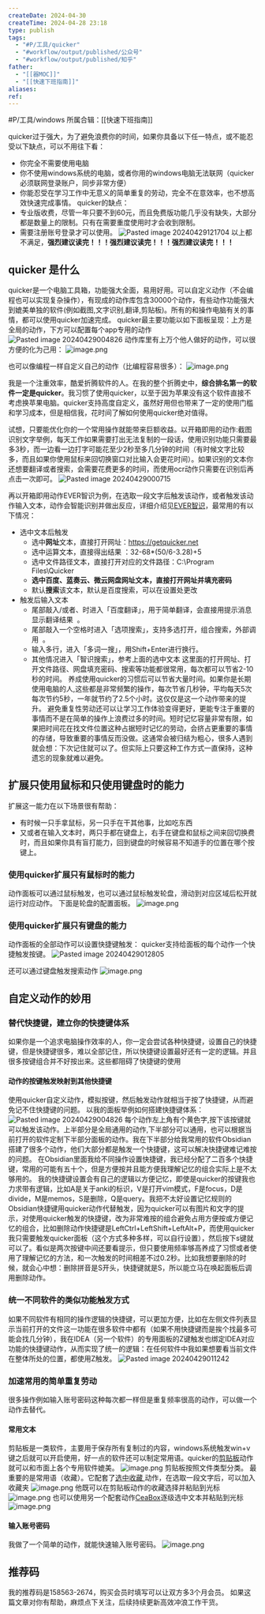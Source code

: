 ```yaml
---
createDate: 2024-04-30
createTime: 2024-04-28 23:18
type: publish
tags:
  - "#P/工具/quicker"
  - "#workflow/output/published/公众号"
  - "#workflow/output/published/知乎"
father:
  - "[[器MOC]]"
  - "[[快速下班指南]]"
aliases: 
ref:
---
```

#P/工具/windows
所属合辑：[[快速下班指南]]

quicker过于强大，为了避免浪费你的时间，如果你具备以下任一特点，或不能忍受以下缺点，可以不用往下看：
- 你完全不需要使用电脑
- 你不使用windows系统的电脑，或者你用的windows电脑无法联网（quicker必须联网登录账户，同步非常方便）
- 你能忍受在学习工作中无意义的简单重复的劳动，完全不在意效率，也不想高效快速完成事情。
quicker的缺点：
- 专业版收费，尽管一年只要不到60元，而且免费版功能几乎没有缺失，大部分都是数量上的限制。只有在需要重度使用时才会收到限制。
- 需要注册账号登录才可以使用。
![Pasted image 20240429121704](https://obsidian-notes-of-huangyh.oss-cn-hangzhou.aliyuncs.com/img/Pasted%20image%2020240429121704.png)
以上都不满足，**强烈建议读完！！！强烈建议读完！！！强烈建议读完！！！**
## quicker 是什么
quicker是一个电脑工具箱，功能强大全面，易用好用。可以自定义动作（不会编程也可以实现复杂操作），有现成的动作库包含30000个动作，有些动作功能强大到媲美单独的软件(例如截图,文字识别,翻译,剪贴板)。所有的和操作电脑有关的事情，都可以使用quicker加速完成。
quicker最主要功能以如下面板呈现：上方是全局的动作，下方可以配置每个app专用的动作
![Pasted image 20240429004826](https://obsidian-notes-of-huangyh.oss-cn-hangzhou.aliyuncs.com/img/Pasted%20image%2020240429004826.png)
动作库里有上万个他人做好的动作，可以很方便的化为己用：
![image.png](https://obsidian-notes-of-huangyh.oss-cn-hangzhou.aliyuncs.com/img/20240508003136.png)

也可以像编程一样自定义自己的动作（比编程容易很多）：
![image.png](https://obsidian-notes-of-huangyh.oss-cn-hangzhou.aliyuncs.com/img/20240508003344.png)

我是一个注重效率，酷爱折腾软件的人。在我的整个折腾史中，**综合排名第一的软件一定是quicker**。我习惯了使用quicker，以至于因为苹果没有这个软件直接不考虑换苹果电脑。quicker支持高度自定义，虽然好用但也带来了一定的使用门槛和学习成本，但是相信我，花时间了解如何使用quicker绝对值得。

试想，只要能优化你的一个常用操作就能带来巨额收益。以开箱即用的动作:截图识别文字举例，每天工作如果需要打出无法复制的一段话，使用识别功能只需要最多3秒，而一边看一边打字可能花至少2秒至多几分钟的时间（有时候文字比较多，而且如果你使用鼠标来回切换窗口对比输入会更花时间）。如果识别的文本你还想要翻译或者搜索，会需要花费更多的时间，而使用ocr动作只需要在识别后再点击一次即可。
![Pasted image 20240429000715](https://obsidian-notes-of-huangyh.oss-cn-hangzhou.aliyuncs.com/img/Pasted%20image%2020240429000715.png)

再以开箱即用动作EVER智识为例，在选取一段文字后触发该动作，或者触发该动作输入文本，动作会智能识别并做出反应，详细介绍见[EVER智识](https://getquicker.net/Sharedaction?code=4f8b0df2-d031-4309-173c-08d7079ea819)，最常用的有以下情况：
- 选中文本后触发
    - 选中**网址**文本，直接打开网址：https://getquicker.net
    - 选中运算文本，直接得出结果 ：32-68*(50/6-3.28)+5
    - 选中文件路径文本，直接打开对应的文件路径：C:\Program Files\Quicker
    - **选中百度、蓝奏云、微云网盘网址文本，直接打开网址并填充密码**  
    - 默认**搜索**该文本，默认是百度搜索，可以在设置处更改  
- 触发后输入文本
    - 尾部敲入/或者、时进入「百度翻译」，用于简单翻译，会直接用提示消息显示翻译结果  。
    - 尾部敲入一个空格时进入「选项搜索」，支持多选打开，组合搜索，外部调用  。
    - 输入多行，进入「多词一搜」，用Shift+Enter进行换行。
    - 其他情况进入「智识搜索」，参考上面的选中文本
这里面的打开网址、打开文件路径、网盘填充密码、搜索等功能都很常用，每次都可以节省2-10秒的时间。
养成使用quicker的习惯后可以节省大量时间。如果你是长期使用电脑的人,这些都是非常频繁的操作，每次节省几秒钟，平均每天5次每次节约5秒，一年就节约了2.5个小时。这仅仅是这一个动作带来的提升。
避免重复性劳动还可以让学习工作体验变得更好，更能专注于重要的事情而不是在简单的操作上浪费过多的时间。短时记忆容量非常有限，如果把时间花在找文件位置这种占据短时记忆的劳动，会挤占更重要的事情的存储，导致重要的事情反而没做。这通常会被归结为粗心，很多人遇到就会想：下次记住就可以了。但实际上只要这种工作方式一直保持，这种遗忘的现象就难以避免。
## 扩展只使用鼠标和只使用键盘时的能力
扩展这一能力在以下场景很有帮助：
- 有时候一只手拿鼠标，另一只手在干其他事，比如吃东西
- 又或者在输入文本时，两只手都在键盘上，右手在键盘和鼠标之间来回切换费时，而且如果你具有盲打能力，回到键盘的时候容易不知道手的位置在哪个按键上。
### 使用quicker扩展只有鼠标时的能力
动作面板可以通过鼠标触发，也可以通过鼠标触发轮盘，滑动到对应区域后松开就运行对应动作。
下面是轮盘的配置面板。
![image.png](https://obsidian-notes-of-huangyh.oss-cn-hangzhou.aliyuncs.com/img/20240508002645.png)

### 使用quicker扩展只有键盘的能力
动作面板的全部动作可以设置快捷键触发：
quicker支持给面板的每个动作一个快捷触发按键。
![Pasted image 20240429012805](https://obsidian-notes-of-huangyh.oss-cn-hangzhou.aliyuncs.com/img/Pasted%20image%2020240429012805.png)


还可以通过键盘触发搜索动作
![image.png](https://obsidian-notes-of-huangyh.oss-cn-hangzhou.aliyuncs.com/img/20240508004859.png)

## 自定义动作的妙用
### 替代快捷键，建立你的快捷键体系
如果你是一个追求电脑操作效率的人，你一定会尝试各种快捷键，设置自己的快捷键，但是快捷键很多，难以全部记住，所以快捷键设置最好还有一定的逻辑。并且很多按键组合并不好按出来。这些都阻碍了快捷键的使用
#### 动作的按键触发映射到其他快捷键
使用quicker自定义动作，模拟按键，然后触发动作就相当于按了快捷键，从而避免记不住快捷键的问题。
以我的面板举例如何搭建快捷键体系：
![Pasted image 20240429004826](https://obsidian-notes-of-huangyh.oss-cn-hangzhou.aliyuncs.com/img/Pasted%20image%2020240429004826.png)
每个动作左上角有个黄色字,按下该按键就可以触发该动作。上半部分是全局通用的动作,下半部分可以通用，也可以根据当前打开的软件定制下半部分面板的动作。我在下半部分给我常用的软件Obsidian搭建了很多个动作，他们大部分都是触发一个快捷键，这可以解决快捷键难记难按的问题。
在Obsidian里面我给不同操作设置快捷键，我已经分配了二百多个快捷键，常用的可能有五十个，但是方便按并且能方便我理解记忆的组合实际上是不太够用的。
我的快捷键设置会有自己的逻辑以方便记忆，即使是quicker的按键我也力求带有逻辑，比如A是关于anki的标识，V是打开vim模式，F是focus，D是divide，M是memos，S是删除，Q是query。我把不太好设置记忆规则的Obsidian快捷键用quicker动作代替触发，因为quicker可以有图片和文字的提示，对使用quicker触发的快捷键，改为非常难按的组合避免占用方便按或方便记忆的组合，比如删除动作快捷键是LeftCtrl+LeftShift+LeftAlt+P，而使用quicker我只需要触发quicker面板（这个方式多种多样，可以自行设置），然后按下s键就可以了。看似是两次按键中间还要看提示，但只要使用频率够高养成了习惯或者使用了理解记忆的方法，和一次触发的时间相差不过0.2秒。比如我想要删除的时候，就会心中想：删除拼音是S开头，快捷键就是S，所以能立马在唤起面板后调用删除动作。
### 统一不同软件的类似功能触发方式
如果不同软件有相同的操作逻辑的快捷键，可以更加方便，比如在左侧文件列表显示当前打开的文件这一功能在很多软件中都有（如果不用快捷键而是挨个找最多可能会找几分钟），我在IDEA（另一个软件）的专用面板的Z键触发也绑定IDEA对应功能的快捷键动作，从而实现了统一的逻辑：在任何软件中我如果想要看当前文件在整体所处的位置，都使用Z触发。
![Pasted image 20240429011242](https://obsidian-notes-of-huangyh.oss-cn-hangzhou.aliyuncs.com/img/Pasted%20image%2020240429011242.png)

### 加速常用的简单重复劳动
很多操作例如输入账号密码这种每次都一样但是重复频率很高的动作，可以做一个动作去替代。


#### 常用文本
剪贴板是一类软件，主要用于保存所有复制过的内容，windows系统触发win+v键之后就可以开启使用，好一点的软件还可以制定常用语。quicker的[剪贴板](https://getquicker.net/Sharedaction?code=9ec53d43-5539-4571-6886-08d8c752bfcb)动作就可以和市面上各个专用软件媲美。
![image.png](https://obsidian-notes-of-huangyh.oss-cn-hangzhou.aliyuncs.com/img/20240508010238.png)
剪贴板按照文件类型分类。
最重要的是常用语（收藏）。它配套了[选中收藏 ](https://getquicker.net/Sharedaction?code=51fc92f5-10c2-41f7-1c7c-08d95d50ce36)动作，在选取一段文字后，可以加入收藏夹
![image.png](https://obsidian-notes-of-huangyh.oss-cn-hangzhou.aliyuncs.com/img/20240508010433.png)
他既可以在剪贴板动作的收藏选择并粘贴到光标
![image.png](https://obsidian-notes-of-huangyh.oss-cn-hangzhou.aliyuncs.com/img/20240508010557.png)
也可以使用另一个配套动作[CeaBox](https://getquicker.net/Sharedaction?code=77cdb73e-07de-4705-d8d0-08da0c387041)逐级选中文本并粘贴到光标
![image.png](https://obsidian-notes-of-huangyh.oss-cn-hangzhou.aliyuncs.com/img/20240508010821.png)

#### 输入账号密码
我做了一个简单的动作，就能快速输入账号密码。
![image.png](https://obsidian-notes-of-huangyh.oss-cn-hangzhou.aliyuncs.com/img/20240508005256.png)


## 推荐码
我的推荐码是158563-2674，购买会员时填写可以让双方多3个月会员。
如果这篇文章对你有帮助，麻烦点下关注，后续持续更新高效冲浪工作干货。